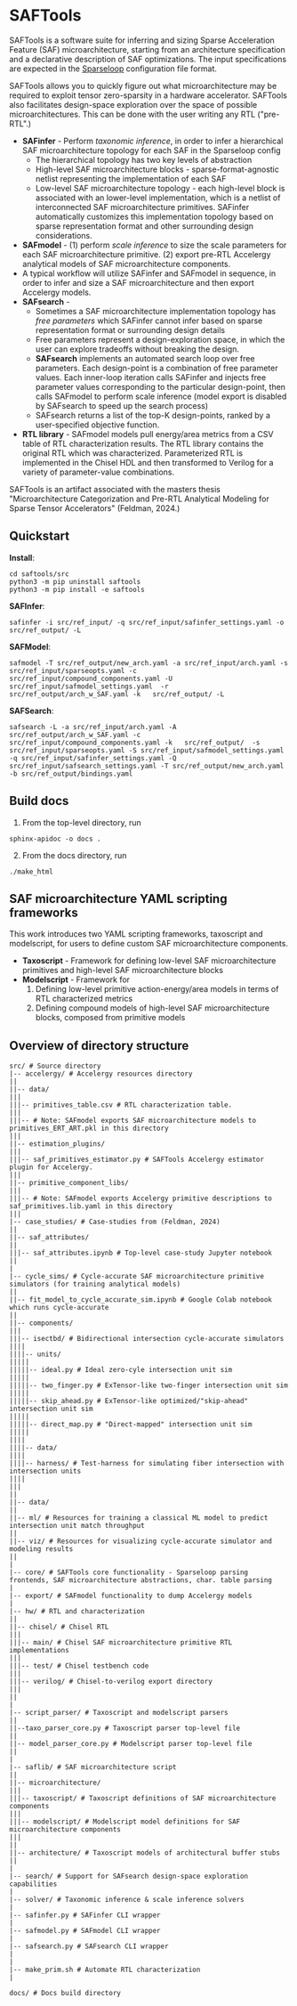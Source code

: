 # SAFTools

SAFTools is a software suite for inferring and sizing Sparse Acceleration Feature (SAF) microarchitecture, starting from an architecture specification and a declarative description of SAF optimizations. The input specifications are expected in the [Sparseloop](https://sparseloop.mit.edu/) configuration file format.

SAFTools allows you to quickly figure out what microarchitecture may be required to exploit tensor zero-sparsity in a hardware accelerator. SAFTools also facilitates design-space exploration over the space of possible microarchitectures. This can be done with the user writing any RTL ("pre-RTL".)

* **SAFinfer** - Perform *taxonomic inference*, in order to infer a hierarchical SAF microarchitecture topology for each SAF in the Sparseloop config
    * The hierarchical topology has two key levels of abstraction
    * High-level SAF microarchitecture blocks - sparse-format-agnostic netlist representing the implementation of each SAF
    * Low-level SAF microarchitecture topology - each high-level block is associated with an lower-level implementation, which is a netlist of interconnected SAF microarchitecture primitives. SAFinfer automatically customizes this implementation topology based on sparse representation format and other surrounding design considerations.
* **SAFmodel** - (1) perform *scale inference* to size the scale parameters for each SAF microarchitecture primitive. (2) export pre-RTL Accelergy analytical models of SAF microarchitecture components.
* A typical workflow will utilize SAFinfer and SAFmodel in sequence, in order to infer and size a SAF microarchitecture and then export Accelergy models.
* **SAFsearch** -
    * Sometimes a SAF microarchitecture implementation topology has *free parameters* which SAFinfer cannot infer based on sparse representation format or surrounding design details
    * Free parameters represent a design-exploration space, in which the user can explore tradeoffs without breaking the design.
    * **SAFsearch** implements an automated search loop over free parameters. Each design-point is a combination of free parameter values. Each inner-loop iteration calls SAFinfer and injects free parameter values corresponding to the particular design-point, then calls SAFmodel to perform scale inference (model export is disabled by SAFsearch to speed up the search process)
    * SAFsearch returns a list of the top-K design-points, ranked by a user-specified objective function.
* **RTL library** - SAFmodel models pull energy/area metrics from a CSV table of RTL characterization results. The RTL library contains the original RTL which was characterized. Parameterized RTL is implemented in the Chisel HDL and then transformed to Verilog for a variety of parameter-value combinations.

SAFTools is an artifact associated with the masters thesis "Microarchitecture Categorization and Pre-RTL
Analytical Modeling for Sparse Tensor Accelerators" (Feldman, 2024.)

## Quickstart

**Install**:

```
cd saftools/src
python3 -m pip uninstall saftools
python3 -m pip install -e saftools
```

**SAFInfer**:
```
safinfer -i src/ref_input/ -q src/ref_input/safinfer_settings.yaml -o src/ref_output/ -L
```

**SAFModel**:
```
safmodel -T src/ref_output/new_arch.yaml -a src/ref_input/arch.yaml -s src/ref_input/sparseopts.yaml -c src/ref_input/compound_components.yaml -U src/ref_input/safmodel_settings.yaml  -r src/ref_output/arch_w_SAF.yaml -k   src/ref_output/ -L
```

**SAFSearch**:
```
safsearch -L -a src/ref_input/arch.yaml -A src/ref_output/arch_w_SAF.yaml -c src/ref_input/compound_components.yaml -k   src/ref_output/  -s src/ref_input/sparseopts.yaml -S src/ref_input/safmodel_settings.yaml -q src/ref_input/safinfer_settings.yaml -Q src/ref_input/safsearch_settings.yaml -T src/ref_output/new_arch.yaml -b src/ref_output/bindings.yaml
```

## Build docs

1. From the top-level directory, run

```
sphinx-apidoc -o docs .
```

2. From the docs directory, run

```
./make_html
```

## SAF microarchitecture YAML scripting frameworks

This work introduces two YAML scripting frameworks, taxoscript and modelscript, for users to define custom SAF microarchitecture components.

* **Taxoscript** - Framework for defining low-level SAF microarchitecture primitives and high-level SAF microarchitecture blocks
* **Modelscript** - Framework for
    1. Defining low-level primitive action-energy/area models in terms of RTL characterized metrics
    1. Defining compound models of high-level SAF microarchitecture blocks, composed from primitive models

## Overview of directory structure

```
src/ # Source directory
|-- accelergy/ # Accelergy resources directory
||
||-- data/
|||
|||-- primitives_table.csv # RTL characterization table.
|||
|||-- # Note: SAFmodel exports SAF microarchitecture models to primitives_ERT_ART.pkl in this directory
|||
||-- estimation_plugins/
|||
|||-- saf_primitives_estimator.py # SAFTools Accelergy estimator plugin for Accelergy.
|||
||-- primitive_component_libs/
|||
|||-- # Note: SAFmodel exports Accelergy primitive descriptions to saf_primitives.lib.yaml in this directory
|||
|-- case_studies/ # Case-studies from (Feldman, 2024)
||
||-- saf_attributes/
||
|||-- saf_attributes.ipynb # Top-level case-study Jupyter notebook
||
|
|-- cycle_sims/ # Cycle-accurate SAF microarchitecture primitive simulators (for training analytical models)
||
||-- fit_model_to_cycle_accurate_sim.ipynb # Google Colab notebook which runs cycle-accurate
||
||-- components/
|||
|||-- isectbd/ # Bidirectional intersection cycle-accurate simulators
||||
||||-- units/
|||||
|||||-- ideal.py # Ideal zero-cyle intersection unit sim
|||||
|||||-- two_finger.py # ExTensor-like two-finger intersection unit sim
|||||
|||||-- skip_ahead.py # ExTensor-like optimized/"skip-ahead" intersection unit sim
|||||
|||||-- direct_map.py # "Direct-mapped" intersection unit sim
|||||
||||
||||-- data/
||||
||||-- harness/ # Test-harness for simulating fiber intersection with intersection units
||||
|||
||
||-- data/
||
||-- ml/ # Resources for training a classical ML model to predict intersection unit match throughput
||
||-- viz/ # Resources for visualizing cycle-accurate simulator and modeling results
||
|
|-- core/ # SAFTools core functionality - Sparseloop parsing frontends, SAF microarchitecture abstractions, char. table parsing
|
|-- export/ # SAFmodel functionality to dump Accelergy models
|
|-- hw/ # RTL and characterization
||
||-- chisel/ # Chisel RTL
|||
|||-- main/ # Chisel SAF microarchitecture primitive RTL implementations
|||
|||-- test/ # Chisel testbench code
|||
|||-- verilog/ # Chisel-to-verilog export directory
|||
||
|
|-- script_parser/ # Taxoscript and modelscript parsers
||
||--taxo_parser_core.py # Taxoscript parser top-level file
||
||-- model_parser_core.py # Modelscript parser top-level file
||
|
|-- saflib/ # SAF microarchitecture script
||
||-- microarchitecture/
|||
|||-- taxoscript/ # Taxoscript definitions of SAF microarchitecture components
|||
|||-- modelscript/ # Modelscript model definitions for SAF microarchitecture components
|||
||
||-- architecture/ # Taxoscript models of architectural buffer stubs
||
|
|-- search/ # Support for SAFsearch design-space exploration capabilities
|
|-- solver/ # Taxonomic inference & scale inference solvers
|
|-- safinfer.py # SAFinfer CLI wrapper
|
|-- safmodel.py # SAFmodel CLI wrapper
|
|-- safsearch.py # SAFsearch CLI wrapper
|
|
|-- make_prim.sh # Automate RTL characterization
|

docs/ # Docs build directory
```